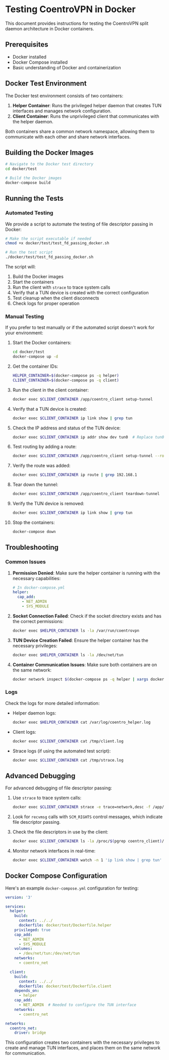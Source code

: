 # Testing CoentroVPN in Docker

This document provides instructions for testing the CoentroVPN split daemon architecture in Docker containers.

## Prerequisites

- Docker installed
- Docker Compose installed
- Basic understanding of Docker and containerization

## Docker Test Environment

The Docker test environment consists of two containers:

1. **Helper Container**: Runs the privileged helper daemon that creates TUN interfaces and manages network configuration.
2. **Client Container**: Runs the unprivileged client that communicates with the helper daemon.

Both containers share a common network namespace, allowing them to communicate with each other and share network interfaces.

## Building the Docker Images

```bash
# Navigate to the Docker test directory
cd docker/test

# Build the Docker images
docker-compose build
```

## Running the Tests

### Automated Testing

We provide a script to automate the testing of file descriptor passing in Docker:

```bash
# Make the script executable if needed
chmod +x docker/test/test_fd_passing_docker.sh

# Run the test script
./docker/test/test_fd_passing_docker.sh
```

The script will:
1. Build the Docker images
2. Start the containers
3. Run the client with `strace` to trace system calls
4. Verify that a TUN device is created with the correct configuration
5. Test cleanup when the client disconnects
6. Check logs for proper operation

### Manual Testing

If you prefer to test manually or if the automated script doesn't work for your environment:

1. Start the Docker containers:
   ```bash
   cd docker/test
   docker-compose up -d
   ```

2. Get the container IDs:
   ```bash
   HELPER_CONTAINER=$(docker-compose ps -q helper)
   CLIENT_CONTAINER=$(docker-compose ps -q client)
   ```

3. Run the client in the client container:
   ```bash
   docker exec $CLIENT_CONTAINER /app/coentro_client setup-tunnel
   ```

4. Verify that a TUN device is created:
   ```bash
   docker exec $CLIENT_CONTAINER ip link show | grep tun
   ```

5. Check the IP address and status of the TUN device:
   ```bash
   docker exec $CLIENT_CONTAINER ip addr show dev tun0  # Replace tun0 with the actual device name
   ```

6. Test routing by adding a route:
   ```bash
   docker exec $CLIENT_CONTAINER /app/coentro_client setup-tunnel --routes 192.168.1.0/24
   ```

7. Verify the route was added:
   ```bash
   docker exec $CLIENT_CONTAINER ip route | grep 192.168.1
   ```

8. Tear down the tunnel:
   ```bash
   docker exec $CLIENT_CONTAINER /app/coentro_client teardown-tunnel
   ```

9. Verify the TUN device is removed:
   ```bash
   docker exec $CLIENT_CONTAINER ip link show | grep tun
   ```

10. Stop the containers:
    ```bash
    docker-compose down
    ```

## Troubleshooting

### Common Issues

1. **Permission Denied**: Make sure the helper container is running with the necessary capabilities:
   ```yaml
   # In docker-compose.yml
   helper:
     cap_add:
       - NET_ADMIN
       - SYS_MODULE
   ```

2. **Socket Connection Failed**: Check if the socket directory exists and has the correct permissions:
   ```bash
   docker exec $HELPER_CONTAINER ls -la /var/run/coentrovpn
   ```

3. **TUN Device Creation Failed**: Ensure the helper container has the necessary privileges:
   ```bash
   docker exec $HELPER_CONTAINER ls -la /dev/net/tun
   ```

4. **Container Communication Issues**: Make sure both containers are on the same network:
   ```bash
   docker network inspect $(docker-compose ps -q helper | xargs docker inspect -f '{{range $k, $v := .NetworkSettings.Networks}}{{$k}}{{end}}')
   ```

### Logs

Check the logs for more detailed information:

- Helper daemon logs:
  ```bash
  docker exec $HELPER_CONTAINER cat /var/log/coentro_helper.log
  ```

- Client logs:
  ```bash
  docker exec $CLIENT_CONTAINER cat /tmp/client.log
  ```

- Strace logs (if using the automated test script):
  ```bash
  docker exec $CLIENT_CONTAINER cat /tmp/strace.log
  ```

## Advanced Debugging

For advanced debugging of file descriptor passing:

1. Use `strace` to trace system calls:
   ```bash
   docker exec $CLIENT_CONTAINER strace -e trace=network,desc -f /app/coentro_client setup-tunnel
   ```

2. Look for `recvmsg` calls with `SCM_RIGHTS` control messages, which indicate file descriptor passing.

3. Check the file descriptors in use by the client:
   ```bash
   docker exec $CLIENT_CONTAINER ls -la /proc/$(pgrep coentro_client)/fd
   ```

4. Monitor network interfaces in real-time:
   ```bash
   docker exec $CLIENT_CONTAINER watch -n 1 'ip link show | grep tun'
   ```

## Docker Compose Configuration

Here's an example `docker-compose.yml` configuration for testing:

```yaml
version: '3'

services:
  helper:
    build:
      context: ../../
      dockerfile: docker/test/Dockerfile.helper
    privileged: true
    cap_add:
      - NET_ADMIN
      - SYS_MODULE
    volumes:
      - /dev/net/tun:/dev/net/tun
    networks:
      - coentro_net

  client:
    build:
      context: ../../
      dockerfile: docker/test/Dockerfile.client
    depends_on:
      - helper
    cap_add:
      - NET_ADMIN  # Needed to configure the TUN interface
    networks:
      - coentro_net

networks:
  coentro_net:
    driver: bridge
```

This configuration creates two containers with the necessary privileges to create and manage TUN interfaces, and places them on the same network for communication.
